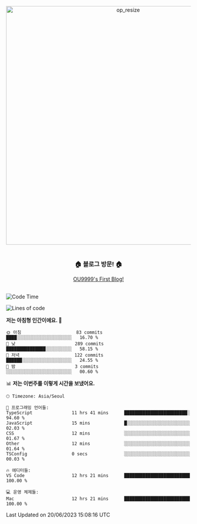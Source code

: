 
<div align=center>
	<img width="650" alt="op_resize" src="https://user-images.githubusercontent.com/113419018/231088010-e65212ff-48c4-480d-bf25-7427638b6e93.png">
</div>
<br>
<div align=center>
	<h3>🏠 블로그 방문! 🏠</h3>
	<a href="https://ou9999-next-js-blog.vercel.app/">OU9999's First Blog!</a>
</div>

<br>

<!--START_SECTION:waka-->
![Code Time](http://img.shields.io/badge/Code%20Time-528%20hrs%2035%20mins-blue)

![Lines of code](https://img.shields.io/badge/%EC%A0%80%EB%8A%94%20%EC%97%AC%ED%83%9C%EA%B9%8C%EC%A7%80%20-1.8%20million%20%EC%A4%84%EC%9D%98%20%EC%BD%94%EB%93%9C%EB%A5%BC%20%EC%9E%91%EC%84%B1%ED%96%88%EC%96%B4%EC%9A%94.-blue)

**저는 아침형 인간이에요. 🐤** 

```text
🌞 아침                     83 commits          ████░░░░░░░░░░░░░░░░░░░░░   16.70 % 
🌆 낮　                     289 commits         ███████████████░░░░░░░░░░   58.15 % 
🌃 저녁                     122 commits         ██████░░░░░░░░░░░░░░░░░░░   24.55 % 
🌙 밤　                     3 commits           ░░░░░░░░░░░░░░░░░░░░░░░░░   00.60 % 
```


📊 **저는 이번주를 이렇게 시간을 보냈어요.** 

```text
🕑︎ Timezone: Asia/Seoul

💬 프로그래밍 언어들: 
TypeScript               11 hrs 41 mins      ████████████████████████░   94.60 % 
JavaScript               15 mins             █░░░░░░░░░░░░░░░░░░░░░░░░   02.03 % 
CSS                      12 mins             ░░░░░░░░░░░░░░░░░░░░░░░░░   01.67 % 
Other                    12 mins             ░░░░░░░░░░░░░░░░░░░░░░░░░   01.64 % 
TSConfig                 0 secs              ░░░░░░░░░░░░░░░░░░░░░░░░░   00.03 % 

🔥 에디터들: 
VS Code                  12 hrs 21 mins      █████████████████████████   100.00 % 

💻 운영 체제들: 
Mac                      12 hrs 21 mins      █████████████████████████   100.00 % 
```


 Last Updated on 20/06/2023 15:08:16 UTC
<!--END_SECTION:waka-->
